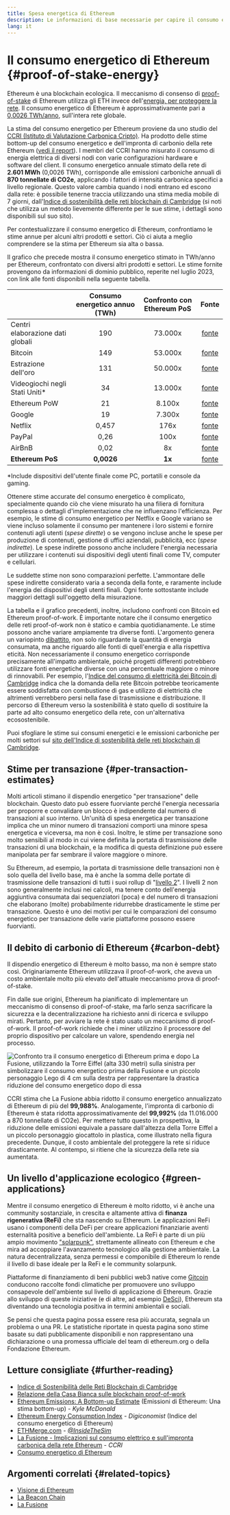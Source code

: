 ```yaml
---
title: Spesa energetica di Ethereum
description: Le informazioni di base necessarie per capire il consumo energetico di Ethereum.
lang: it
---
```


# Il consumo energetico di Ethereum {#proof-of-stake-energy}

Ethereum è una blockchain ecologica. Il meccanismo di consenso di [proof-of-stake](/developers/docs/consensus-mechanisms/pos) di Ethereum utilizza gli ETH invece dell'[energia, per proteggere la rete](/developers/docs/consensus-mechanisms/pow). Il consumo energetico di Ethereum è approssimativamente pari a [0,0026 TWh/anno](https://carbon-ratings.com/eth-report-2022), sull'intera rete globale.

La stima del consumo energetico per Ethereum proviene da uno studio del [CCRI (Istituto di Valutazione Carbonica Cripto)](https://carbon-ratings.com). Ha prodotto delle stime bottom-up del consumo energetico e dell'impronta di carbonio della rete Ethereum ([vedi il report](https://carbon-ratings.com/eth-report-2022)). I membri del CCRI hanno misurato il consumo di energia elettrica di diversi nodi con varie configurazioni hardware e software del client. Il consumo energetico annuale stimato della rete di **2.601 MWh** (0,0026 TWh), corrisponde alle emissioni carboniche annuali di **870 tonnellate di CO2e**, applicando i fattori di intensità carbonica specifici a livello regionale. Questo valore cambia quando i nodi entrano ed escono dalla rete: è possibile tenerne traccia utilizzando una stima media mobile di 7 giorni, dall'[Indice di sostenibilità delle reti blockchain di Cambridge](https://ccaf.io/cbnsi/ethereum) (si noti che utilizza un metodo lievemente differente per le sue stime, i dettagli sono disponibili sul suo sito).

Per contestualizzare il consumo energetico di Ethereum, confrontiamo le stime annue per alcuni altri prodotti e settori. Ciò ci aiuta a meglio comprendere se la stima per Ethereum sia alta o bassa.

<EnergyConsumptionChart />

Il grafico che precede mostra il consumo energetico stimato in TWh/anno per Ethereum, confrontato con diversi altri prodotti e settori. Le stime fornite provengono da informazioni di dominio pubblico, reperite nel luglio 2023, con link alle fonti disponibili nella seguente tabella.

|                                   | Consumo energetico annuo (TWh) | Confronto con Ethereum PoS |                                                                                      Fonte                                                                                       |
|:--------------------------------- |:------------------------------:|:--------------------------:|:--------------------------------------------------------------------------------------------------------------------------------------------------------------------------------:|
| Centri elaborazione dati globali  |              190               |          73.000x           |                                    [fonte](https://www.iea.org/commentaries/data-centres-and-energy-from-global-headlines-to-local-headaches)                                    |
| Bitcoin                           |              149               |          53.000x           |                                                                 [fonte](https://ccaf.io/cbnsi/cbeci/comparisons)                                                                 |
| Estrazione dell'oro               |              131               |          50.000x           |                                                                 [fonte](https://ccaf.io/cbnsi/cbeci/comparisons)                                                                 |
| Videogiochi negli Stati Uniti\* |               34               |          13.000x           |                 [fonte](https://www.researchgate.net/publication/336909520_Toward_Greener_Gaming_Estimating_National_Energy_Use_and_Energy_Efficiency_Potential)                 |
| Ethereum PoW                      |               21               |           8.100x           |                                                                    [fonte](https://ccaf.io/cbnsi/ethereum/1)                                                                     |
| Google                            |               19               |           7.300x           |                                           [fonte](https://www.gstatic.com/gumdrop/sustainability/google-2022-environmental-report.pdf)                                           |
| Netflix                           |             0,457              |            176x            | [fonte](https://assets.ctfassets.net/4cd45et68cgf/7B2bKCqkXDfHLadrjrNWD8/e44583e5b288bdf61e8bf3d7f8562884/2021_US_EN_Netflix_EnvironmentalSocialGovernanceReport-2021_Final.pdf) |
| PayPal                            |              0,26              |            100x            |                                  [fonte](https://s202.q4cdn.com/805890769/files/doc_downloads/global-impact/CDP_Climate_Change_PayPal-(1).pdf)                                   |
| AirBnB                            |              0,02              |             8x             |                               [fonte](https://s26.q4cdn.com/656283129/files/doc_downloads/governance_doc_updated/Airbnb-ESG-Factsheet-(Final).pdf)                               |
| **Ethereum PoS**                  |           **0,0026**           |           **1x**           |                                                               [fonte](https://carbon-ratings.com/eth-report-2022)                                                                |

\*Include dispositivi dell'utente finale come PC, portatili e console da gaming.

Ottenere stime accurate del consumo energetico è complicato, specialmente quando ciò che viene misurato ha una filiera di fornitura complessa o dettagli d'implementazione che ne influenzano l'efficienza. Per esempio, le stime di consumo energetico per Netflix e Google variano se viene incluso solamente il consumo per mantenere i loro sistemi e fornire contenuti agli utenti (_spese dirette_) o se vengono incluse anche le spese per produzione di contenuti, gestione di uffici aziendali, pubblicità, ecc (_spese indirette_). Le spese indirette possono anche includere l'energia necessaria per utilizzare i contenuti sui dispositivi degli utenti finali come TV, computer e cellulari.

Le suddette stime non sono comparazioni perfette. L'ammontare delle spese indirette considerato varia a seconda della fonte, e raramente include l'energia dei dispositivi degli utenti finali. Ogni fonte sottostante include maggiori dettagli sull'oggetto della misurazione.

La tabella e il grafico precedenti, inoltre, includono confronti con Bitcoin ed Ethereum proof-of-work. È importante notare che il consumo energetico delle reti proof-of-work non è statico e cambia quotidianamente. Le stime possono anche variare ampiamente tra diverse fonti. L'argomento genera un variopinto [dibattito](https://www.coindesk.com/business/2020/05/19/the-last-word-on-bitcoins-energy-consumption/), non solo riguardante la quantità di energia consumata, ma anche riguardo alle fonti di quell'energia e alla rispettiva eticità. Non necessariamente il consumo energetico corrisponde precisamente all'impatto ambientale, poiché progetti differenti potrebbero utilizzare fonti energetiche diverse con una percentuale maggiore o minore di rinnovabili. Per esempio, l'[Indice del consumo di elettricità dei Bitcoin di Cambridge](https://ccaf.io/cbnsi/cbeci/comparisons) indica che la domanda della rete Bitcoin potrebbe teoricamente essere soddisfatta con combustione di gas e utilizzo di elettricità che altrimenti verrebbero persi nella fase di trasmissione e distribuzione. Il percorso di Ethereum verso la sostenibilità è stato quello di sostituire la parte ad alto consumo energetico della rete, con un'alternativa ecosostenibile.

Puoi sfogliare le stime sui consumi energetici e le emissioni carboniche per molti settori sul [sito dell'Indice di sostenibilità delle reti blockchain di Cambridge](https://ccaf.io/cbnsi/ethereum).

## Stime per transazione {#per-transaction-estimates}

Molti articoli stimano il dispendio energetico "per transazione" delle blockchain. Questo dato può essere fuorviante perché l'energia necessaria per proporre e convalidare un blocco è indipendente dal numero di transazioni al suo interno. Un'unità di spesa energetica per transazione implica che un minor numero di transazioni comporti una minore spesa energetica e viceversa, ma non è così. Inoltre, le stime per transazione sono molto sensibili al modo in cui viene definita la portata di trasmissione delle transazioni di una blockchain, e la modifica di questa definizione può essere manipolata per far sembrare il valore maggiore o minore.

Su Ethereum, ad esempio, la portata di trasmissione delle transazioni non è solo quella del livello base, ma è anche la somma delle portate di trasmissione delle transazioni di tutti i suoi rollup di "[livello 2](/layer-2/)". I livelli 2 non sono generalmente inclusi nei calcoli, ma tenere conto dell'energia aggiuntiva consumata dai sequenziatori (poca) e del numero di transazioni che elaborano (molte) probabilmente ridurrebbe drasticamente le stime per transazione. Questo è uno dei motivi per cui le comparazioni del consumo energetico per transazione delle varie piattaforme possono essere fuorvianti.

## Il debito di carbonio di Ethereum {#carbon-debt}

Il dispendio energetico di Ethereum è molto basso, ma non è sempre stato così. Originariamente Ethereum utilizzava il proof-of-work, che aveva un costo ambientale molto più elevato dell'attuale meccanismo prova di proof-of-stake.

Fin dalle sue origini, Ethereum ha pianificato di implementare un meccanismo di consenso di proof-of-stake, ma farlo senza sacrificare la sicurezza e la decentralizzazione ha richiesto anni di ricerca e sviluppo mirati. Pertanto, per avviare la rete è stato usato un meccanismo di proof-of-work. Il proof-of-work richiede che i miner utilizzino il processore del proprio dispositivo per calcolare un valore, spendendo energia nel processo.

![Confronto tra il consumo energetico di Ethereum prima e dopo La Fusione, utilizzando la Torre Eiffel (alta 330 metri) sulla sinistra per simbolizzare il consumo energetico prima della Fusione e un piccolo personaggio Lego di 4 cm sulla destra per rappresentare la drastica riduzione del consumo energetico dopo di essa](energy_consumption_pre_post_merge.png)

CCRI stima che La Fusione abbia ridotto il consumo energetico annualizzato di Ethereum di più del **99,988%**. Analogamente, l'impronta di carbonio di Ethereum è stata ridotta approssimativamente del **99,992%** (da 11.016.000 a 870 tonnellate di CO2e). Per mettere tutto questo in prospettiva, la riduzione delle emissioni equivale a passare dall'altezza della Torre Eiffel a un piccolo personaggio giocattolo in plastica, come illustrato nella figura precedente. Dunque, il costo ambientale del proteggere la rete si riduce drasticamente. Al contempo, si ritiene che la sicurezza della rete sia aumentata.

## Un livello d'applicazione ecologico {#green-applications}

Mentre il consumo energetico di Ethereum è molto ridotto, vi è anche una community sostanziale, in crescita e altamente attiva di **finanza rigenerativa (ReFi)** che sta nascendo su Ethereum. Le applicazioni ReFi usano i componenti della DeFi per creare applicazioni finanziarie aventi esternalità positive a beneficio dell'ambiente. La ReFi è parte di un più ampio movimento ["solarpunk"](https://en.wikipedia.org/wiki/Solarpunk), strettamente allineato con Ethereum e che mira ad accoppiare l'avanzamento tecnologico alla gestione ambientale. La natura decentralizzata, senza permessi e componibile di Ethereum lo rende il livello di base ideale per la ReFi e le community solarpunk.

Piattaforme di finanziamento di beni pubblici web3 native come [Gitcoin](https://gitcoin.co) conducono raccolte fondi climatiche per promuovere uno sviluppo consapevole dell'ambiente sul livello di applicazione di Ethereum. Grazie allo sviluppo di queste iniziative (e di altre, ad esempio [DeSci](/desci/)), Ethereum sta diventando una tecnologia positiva in termini ambientali e sociali.

<InfoBanner emoji=":evergreen_tree:">
  Se pensi che questa pagina possa essere resa più accurata, segnala un problema o una PR. Le statistiche riportate in questa pagina sono stime basate su dati pubblicamente disponibili e non rappresentano una dichiarazione o una promessa ufficiale del team di ethereum.org o della Fondazione Ethereum.
</InfoBanner>

## Letture consigliate {#further-reading}

- [Indice di Sostenibilità delle Reti Blockchain di Cambridge](https://ccaf.io/cbnsi/ethereum)
- [Relazione della Casa Bianca sulle blockchain proof-of-work](https://web.archive.org/web/20221109005700/https://www.whitehouse.gov/wp-content/uploads/2022/09/09-2022-Crypto-Assets-and-Climate-Report.pdf)
- [Ethereum Emissions: A Bottom-up Estimate](https://kylemcdonald.github.io/ethereum-emissions/) (Emissioni di Ethereum: Una stima bottom-up) - _Kyle McDonald_
- [Ethereum Energy Consumption Index](https://digiconomist.net/ethereum-energy-consumption/) - _Digiconomist_ (Indice del consumo energetico di Ethereum)
- [ETHMerge.com](https://ethmerge.com/) - _[@InsideTheSim](https://twitter.com/InsideTheSim)_
- [La Fusione - Implicazioni sul consumo elettrico e sull'impronta carbonica della rete Ethereum](https://carbon-ratings.com/eth-report-2022) - _CCRI_
- [Consumo energetico di Ethereum](https://mirror.xyz/jmcook.eth/ODpCLtO4Kq7SCVFbU4He8o8kXs418ZZDTj0lpYlZkR8)

## Argomenti correlati {#related-topics}

- [Visione di Ethereum](/roadmap/vision/)
- [La Beacon Chain](/roadmap/beacon-chain)
- [La Fusione](/roadmap/merge/)
